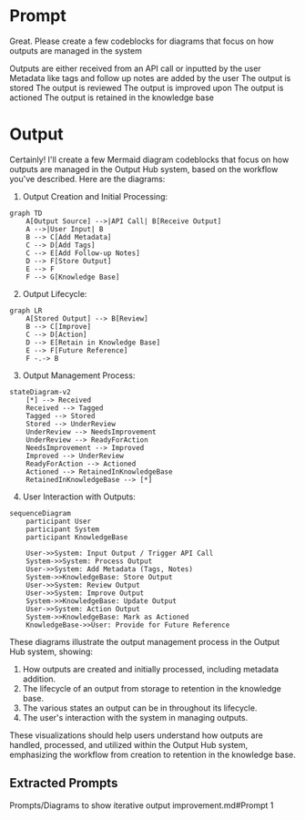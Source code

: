 # Prompt

Great.
Please create a few codeblocks for diagrams that focus on how outputs are managed in the system

Outputs are either received from an API call or inputted by the user
Metadata like tags and follow up notes are added by the user
The output is stored
The output is reviewed
The output is improved upon
The output is actioned
The output is retained in the knowledge base

# Output

Certainly! I'll create a few Mermaid diagram codeblocks that focus on how outputs are managed in the Output Hub system, based on the workflow you've described. Here are the diagrams:

1. Output Creation and Initial Processing:

```mermaid
graph TD
    A[Output Source] -->|API Call| B[Receive Output]
    A -->|User Input| B
    B --> C[Add Metadata]
    C --> D[Add Tags]
    C --> E[Add Follow-up Notes]
    D --> F[Store Output]
    E --> F
    F --> G[Knowledge Base]
```

2. Output Lifecycle:

```mermaid
graph LR
    A[Stored Output] --> B[Review]
    B --> C[Improve]
    C --> D[Action]
    D --> E[Retain in Knowledge Base]
    E --> F[Future Reference]
    F -.-> B
```

3. Output Management Process:

```mermaid
stateDiagram-v2
    [*] --> Received
    Received --> Tagged
    Tagged --> Stored
    Stored --> UnderReview
    UnderReview --> NeedsImprovement
    UnderReview --> ReadyForAction
    NeedsImprovement --> Improved
    Improved --> UnderReview
    ReadyForAction --> Actioned
    Actioned --> RetainedInKnowledgeBase
    RetainedInKnowledgeBase --> [*]
```

4. User Interaction with Outputs:

```mermaid
sequenceDiagram
    participant User
    participant System
    participant KnowledgeBase

    User->>System: Input Output / Trigger API Call
    System->>System: Process Output
    User->>System: Add Metadata (Tags, Notes)
    System->>KnowledgeBase: Store Output
    User->>System: Review Output
    User->>System: Improve Output
    System->>KnowledgeBase: Update Output
    User->>System: Action Output
    System->>KnowledgeBase: Mark as Actioned
    KnowledgeBase->>User: Provide for Future Reference
```

These diagrams illustrate the output management process in the Output Hub system, showing:

1. How outputs are created and initially processed, including metadata addition.
2. The lifecycle of an output from storage to retention in the knowledge base.
3. The various states an output can be in throughout its lifecycle.
4. The user's interaction with the system in managing outputs.

These visualizations should help users understand how outputs are handled, processed, and utilized within the Output Hub system, emphasizing the workflow from creation to retention in the knowledge base.

## Extracted Prompts

Prompts/Diagrams to show iterative output improvement.md#Prompt 1
